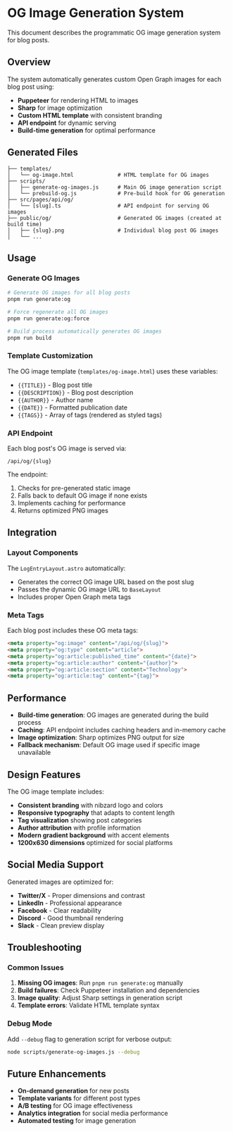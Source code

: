 # OG Image Generation System

This document describes the programmatic OG image generation system for blog posts.

## Overview

The system automatically generates custom Open Graph images for each blog post using:
- **Puppeteer** for rendering HTML to images
- **Sharp** for image optimization
- **Custom HTML template** with consistent branding
- **API endpoint** for dynamic serving
- **Build-time generation** for optimal performance

## Generated Files

```
├── templates/
│   └── og-image.html              # HTML template for OG images
├── scripts/
│   ├── generate-og-images.js      # Main OG image generation script
│   └── prebuild-og.js             # Pre-build hook for OG generation
├── src/pages/api/og/
│   └── [slug].ts                  # API endpoint for serving OG images
├── public/og/                     # Generated OG images (created at build time)
│   ├── {slug}.png                 # Individual blog post OG images
│   └── ...
```

## Usage

### Generate OG Images

```bash
# Generate OG images for all blog posts
pnpm run generate:og

# Force regenerate all OG images
pnpm run generate:og:force

# Build process automatically generates OG images
pnpm run build
```

### Template Customization

The OG image template (`templates/og-image.html`) uses these variables:
- `{{TITLE}}` - Blog post title
- `{{DESCRIPTION}}` - Blog post description
- `{{AUTHOR}}` - Author name
- `{{DATE}}` - Formatted publication date
- `{{TAGS}}` - Array of tags (rendered as styled tags)

### API Endpoint

Each blog post's OG image is served via:
```
/api/og/{slug}
```

The endpoint:
1. Checks for pre-generated static image
2. Falls back to default OG image if none exists
3. Implements caching for performance
4. Returns optimized PNG images

## Integration

### Layout Components

The `LogEntryLayout.astro` automatically:
- Generates the correct OG image URL based on the post slug
- Passes the dynamic OG image URL to `BaseLayout`
- Includes proper Open Graph meta tags

### Meta Tags

Each blog post includes these OG meta tags:
```html
<meta property="og:image" content="/api/og/{slug}">
<meta property="og:type" content="article">
<meta property="og:article:published_time" content="{date}">
<meta property="og:article:author" content="{author}">
<meta property="og:article:section" content="Technology">
<meta property="og:article:tag" content="{tag}">
```

## Performance

- **Build-time generation**: OG images are generated during the build process
- **Caching**: API endpoint includes caching headers and in-memory cache
- **Image optimization**: Sharp optimizes PNG output for size
- **Fallback mechanism**: Default OG image used if specific image unavailable

## Design Features

The OG image template includes:
- **Consistent branding** with nibzard logo and colors
- **Responsive typography** that adapts to content length
- **Tag visualization** showing post categories
- **Author attribution** with profile information
- **Modern gradient background** with accent elements
- **1200x630 dimensions** optimized for social platforms

## Social Media Support

Generated images are optimized for:
- **Twitter/X** - Proper dimensions and contrast
- **LinkedIn** - Professional appearance
- **Facebook** - Clear readability
- **Discord** - Good thumbnail rendering
- **Slack** - Clean preview display

## Troubleshooting

### Common Issues

1. **Missing OG images**: Run `pnpm run generate:og` manually
2. **Build failures**: Check Puppeteer installation and dependencies
3. **Image quality**: Adjust Sharp settings in generation script
4. **Template errors**: Validate HTML template syntax

### Debug Mode

Add `--debug` flag to generation script for verbose output:
```bash
node scripts/generate-og-images.js --debug
```

## Future Enhancements

- **On-demand generation** for new posts
- **Template variants** for different post types
- **A/B testing** for OG image effectiveness
- **Analytics integration** for social media performance
- **Automated testing** for image generation
